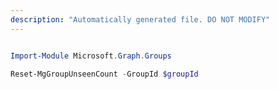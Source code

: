 ```yaml
---
description: "Automatically generated file. DO NOT MODIFY"
---
```


```powershell

Import-Module Microsoft.Graph.Groups

Reset-MgGroupUnseenCount -GroupId $groupId

```